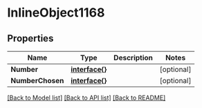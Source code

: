 # InlineObject1168

## Properties

Name | Type | Description | Notes
------------ | ------------- | ------------- | -------------
**Number** | [**interface{}**](.md) |  | [optional] 
**NumberChosen** | [**interface{}**](.md) |  | [optional] 

[[Back to Model list]](../README.md#documentation-for-models) [[Back to API list]](../README.md#documentation-for-api-endpoints) [[Back to README]](../README.md)


